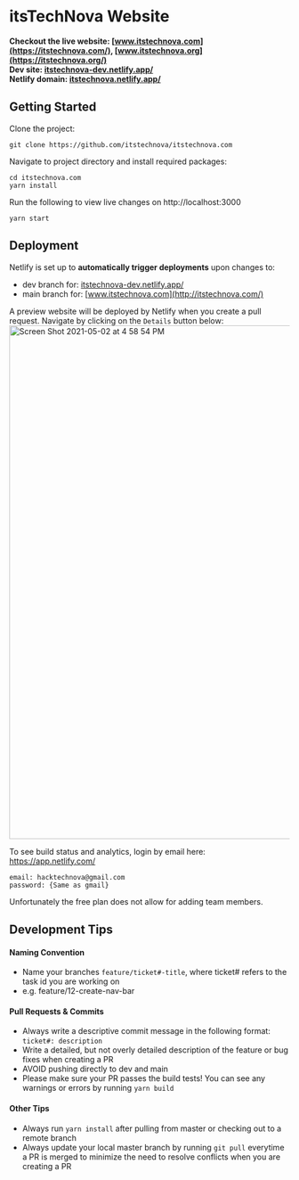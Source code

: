# itsTechNova Website

**Checkout the live website: [www.itstechnova.com](https://itstechnova.com/), [www.itstechnova.org](https://itstechnova.org/)**  
**Dev site: [itstechnova-dev.netlify.app/](https://itstechnova-dev.netlify.app/)**  
**Netlify domain: [itstechnova.netlify.app/](https://itstechnova.netlify.app/)**


## Getting Started

Clone the project: 
```
git clone https://github.com/itstechnova/itstechnova.com 
```
Navigate to project directory and install required packages:
```
cd itstechnova.com
yarn install
```
Run the following to view live changes on http://localhost:3000
```
yarn start
```


## Deployment

Netlify is set up to **automatically trigger deployments** upon changes to:  
- dev branch for: [itstechnova-dev.netlify.app/](https://itstechnova-dev.netlify.app/)  
- main branch for: [www.itstechnova.com](http://itstechnova.com/)     

A preview website will be deployed by Netlify when you create a pull request. Navigate by clicking on the `Details` button below:   
<img width="922" alt="Screen Shot 2021-05-02 at 4 58 54 PM" src="https://user-images.githubusercontent.com/43832056/116832521-f8dbc400-ab69-11eb-9cf5-dc725645e73d.png">

To see build status and analytics, login by email here: https://app.netlify.com/ 
```
email: hacktechnova@gmail.com
password: {Same as gmail}
```
Unfortunately the free plan does not allow for adding team members.

## Development Tips

#### Naming Convention

- Name your branches `feature/ticket#-title`, where ticket# refers to the task id you are working on
- e.g. feature/12-create-nav-bar

#### Pull Requests & Commits

- Always write a descriptive commit message in the following format: `ticket#: description`
- Write a detailed, but not overly detailed description of the feature or bug fixes when creating a PR
- AVOID pushing directly to dev and main
- Please make sure your PR passes the build tests! You can see any warnings or errors by running ```yarn build```

#### Other Tips

- Always run `yarn install` after pulling from master or checking out to a remote branch
- Always update your local master branch by running `git pull` everytime a PR is merged to minimize the need to resolve conflicts when you are creating a PR

